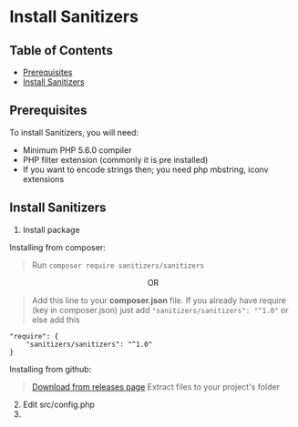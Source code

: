 <link rel="stylesheet" href="docs/css/main.css" />

# Install Sanitizers

## Table of Contents
 * [Prerequisites](#prerequisites)
 * [Install Sanitizers](#install)

<h2><a name="prerequisites">Prerequisites</a></h2>

To install Sanitizers, you will need:
 * Minimum PHP 5.6.0 compiler
 * PHP filter extension (commonly it is pre installed)
 * If you want to encode strings then; you need php mbstring, iconv extensions

<h2><a name="install">Install Sanitizers</a></h2>

1. Install package

Installing from composer:
> Run `composer require sanitizers/sanitizers`

<p align="center">OR</p>

> Add this line to your **composer.json** file. If you already have require (key in composer.json) just add `"sanitizers/sanitizers": "^1.0"`
or else add this

```
"require": {
    "sanitizers/sanitizers": "^1.0"
}
```

Installing from github:
> [Download from releases page](https://github.com/PuneetGopinath/Sanitizers/releases/)
> Extract files to your project's folder

2. Edit src/config.php
3. 

